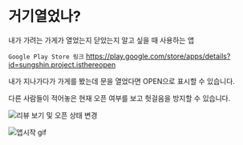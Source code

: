 # 거기열었나?
내가 가려는 가게가 열었는지 닫았는지 알고 싶을 때 사용하는 앱

`Google Play Store 링크` https://play.google.com/store/apps/details?id=sungshin.project.isthereopen

내가 지나가다가 가게를 봤는데 문을 열었다면 OPEN으로 표시할 수 있습니다.

다른 사람들이 적어놓은 현재 오픈 여부를 보고 헛걸음을 방지할 수 있습니다.

![리뷰 보기 및 오픈 상태 변경](https://user-images.githubusercontent.com/46566478/94362959-b6489980-00f9-11eb-967f-789ba335777e.gif)


![앱시작 gif](https://user-images.githubusercontent.com/46566478/91070227-706b6200-e671-11ea-9d2f-6afe16825ebd.gif)
